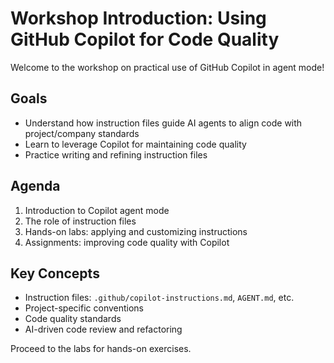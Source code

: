 # Workshop Introduction: Using GitHub Copilot for Code Quality

Welcome to the workshop on practical use of GitHub Copilot in agent mode!

## Goals
- Understand how instruction files guide AI agents to align code with project/company standards
- Learn to leverage Copilot for maintaining code quality
- Practice writing and refining instruction files

## Agenda
1. Introduction to Copilot agent mode
2. The role of instruction files
3. Hands-on labs: applying and customizing instructions
4. Assignments: improving code quality with Copilot

## Key Concepts
- Instruction files: `.github/copilot-instructions.md`, `AGENT.md`, etc.
- Project-specific conventions
- Code quality standards
- AI-driven code review and refactoring

Proceed to the labs for hands-on exercises.